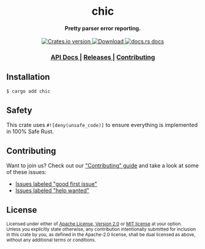 <h1 align="center">chic</h1>
<div align="center">
  <strong>
    Pretty parser error reporting.
  </strong>
</div>

<br />

<div align="center">
  <!-- Crates version -->
  <a href="https://crates.io/crates/chic">
    <img src="https://img.shields.io/crates/v/chic.svg?style=flat-square"
    alt="Crates.io version" />
  </a>
  <!-- Downloads -->
  <a href="https://crates.io/crates/chic">
    <img src="https://img.shields.io/crates/d/chic.svg?style=flat-square"
      alt="Download" />
  </a>
  <!-- docs.rs docs -->
  <a href="https://docs.rs/chic">
    <img src="https://img.shields.io/badge/docs-latest-blue.svg?style=flat-square"
      alt="docs.rs docs" />
  </a>
</div>

<div align="center">
  <h3>
    <a href="https://docs.rs/chic">
      API Docs
    </a>
    <span> | </span>
    <a href="https://github.com/yoshuawuyts/chic/releases">
      Releases
    </a>
    <span> | </span>
    <a href="https://github.com/yoshuawuyts/chic/blob/master.github/CONTRIBUTING.md">
      Contributing
    </a>
  </h3>
</div>

## Installation
```sh
$ cargo add chic
```

## Safety
This crate uses ``#![deny(unsafe_code)]`` to ensure everything is implemented in
100% Safe Rust.

## Contributing
Want to join us? Check out our ["Contributing" guide][contributing] and take a
look at some of these issues:

- [Issues labeled "good first issue"][good-first-issue]
- [Issues labeled "help wanted"][help-wanted]

[contributing]: https://github.com/yoshuawuyts/chic/blob/master.github/CONTRIBUTING.md
[good-first-issue]: https://github.com/yoshuawuyts/chic/labels/good%20first%20issue
[help-wanted]: https://github.com/yoshuawuyts/chic/labels/help%20wanted

## License

<sup>
Licensed under either of <a href="LICENSE-APACHE">Apache License, Version
2.0</a> or <a href="LICENSE-MIT">MIT license</a> at your option.
</sup>

<br/>

<sub>
Unless you explicitly state otherwise, any contribution intentionally submitted
for inclusion in this crate by you, as defined in the Apache-2.0 license, shall
be dual licensed as above, without any additional terms or conditions.
</sub>

